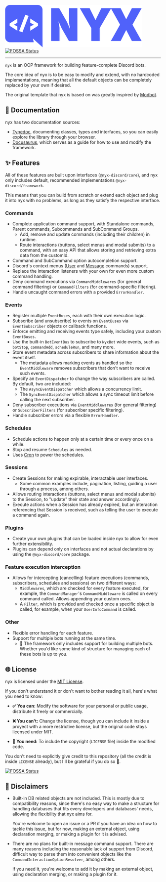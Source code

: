 ![nyx Logo](assets/nyx.png)
[![FOSSA Status](https://app.fossa.com/api/projects/git%2Bgithub.com%2Fnyx-discord%2Fnyx.svg?type=shield)](https://app.fossa.com/projects/git%2Bgithub.com%2Fnyx-discord%2Fnyx?ref=badge_shield)

---

`nyx` is an OOP framework for building feature-complete Discord bots.

The core idea of nyx is to be easy to modify and extend, with no hardcoded implementations, meaning that all the default
objects can be completely replaced by your own if desired.

The original template that nyx is based on was greatly inspired by [Modbot](https://github.com/aternosorg/modbot).

## 📖 Documentation

nyx has two documentation sources:

* [Typedoc](https://nyx-discord.github.io/nyx/typedoc), documenting classes, types and interfaces, so you can easily
  explore the library through your browser.
* [Docusaurus](https://nyx-discord.github.io/nyx/docs), which serves as a guide for how to use and modify the framework.

## ✨ Features

All of these features are built upon interfaces (`@nyx-discord/core`), and nyx only includes default, recommended
implementations `@nyx-discord/framework`.

This means that you can build from scratch or extend each object and plug it into nyx with no problems, as long as they
satisfy the respective interface.

### Commands

* Complete application command support, with Standalone commands, Parent commands, Subcommands and SubCommand Groups.
  * Add, remove and update commands (including their children) in runtime.
  * Route interactions (buttons, select menus and modal submits) to a command, with an easy API that allows storing and
    retrieving extra data from the customId.
* Command and SubCommand option autocompletion support.
* Discord's context menus ([User](https://discord.com/developers/docs/interactions/application-commands#user-commands)
  and [Message](https://discord.com/developers/docs/interactions/application-commands#message-commands) commands)
  support.
* Replace the interaction listeners with your own for even more custom command handling.
* Deny command executions via `CommandMiddlewares` (for general command filtering) or `CommandFilters` (for
  command-specific filtering).
* Handle uncaught command errors with a provided `ErrorHandler`.

### Events

* Register multiple `EventBuses`, each with their own execution logic.
* Subscribe (and unsubscribe) to events on `EventBuses` via `EventSubscriber` objects or callback functions.
* Enforce emitting and receiving events type safely, including your custom `EventBuses`.
* Use the built-in `BotEventBus` to subscribe to `NyxBot` wide events, such as `botStop`, `commandAdd`, `scheduleRun`,
  and many more.
* Store event metadata across subscribers to share information about the event itself.
  * The metadata allows marking events as handled so the `EventMiddleware` removes subscribers that don't want to
    receive such events.
* Specify an `EventDispatcher` to change the way subscribers are called. By default, two are included:
  * The `AsyncEventDispatcher` which allows a concurrency limit.
  * The `SyncEventDispatcher` which allows a sync timeout limit before calling the next subscriber.
* Deny subscriber executions via `EventMiddlewares` (for general filtering) or `SubscriberFilters` (for subscriber
  specific filtering).
* Handle subscriber errors via a flexible `ErrorHandler`.

### Schedules

* Schedule actions to happen only at a certain time or every once on a while.
* Stop and resume `Schedules` as needed.
* Uses [Cron](https://crontab.guru/) to power the schedules.

### Sessions

* Create Sessions for making expirable, interactable user interfaces.
  * Some common examples include, pagination, listing, guiding a user through a process, among others.
* Allows routing interactions (buttons, select menus and modal submits) to the Session, to "update" their state and
  answer accordingly.
* Execute actions when a Session has already expired, but an interaction referencing that Session is received, such as
  telling the user to execute a command again.

### Plugins

* Create your own plugins that can be loaded inside nyx to allow for even further extensibility.
* Plugins can depend only on interfaces and not actual declarations by using the `@nyx-discord/core` package.

### Feature execution interception

* Allows for intercepting (cancelling) feature executions (commands, subscribers, schedules and sessions) on two
  different ways:
  * `Middlewares`, which are checked for every feature executed, for example, the `CommandManager`'s `CommandMiddleware`
    is called on every command called. Allows appending your custom ones.
  * A `Filter`, which is provided and checked once a specific object is called, for example, when your `UserInfoCommand`
    is called.

### Other

* Flexible error handling for each feature.
* Support for multiple bots running at the same time.
  * 🚧 The framework only includes support for building multiple bots. Whether you'd like some kind of structure for
    managing each of these bots is up to you.

## 🌐 License

nyx is licensed under the [MIT License](https://github.com/Amgelo563/nyx/blob/main/LICENSE).

If you don't understand it or don't want to bother reading it all, here's what you need to know:

* **✅ You can:** Modify the software for your personal or public usage, distribute it freely or commercially.

* **❌ You can't:** Change the license, though you can include it inside a proyect with a more restrictive license, but
  the original code stays licensed under MIT.

* **📝 You need:** To include the copyright (`LICENSE` file) inside the modified code.

You don't need to explicitly give credit to this repository (all the credit is inside `LICENSE` already), but I'll be
grateful if you do so 💙.


[![FOSSA Status](https://app.fossa.com/api/projects/git%2Bgithub.com%2Fnyx-discord%2Fnyx.svg?type=large)](https://app.fossa.com/projects/git%2Bgithub.com%2Fnyx-discord%2Fnyx?ref=badge_large)

## 🚧 Disclaimers

* Built-in DB related objects are not included. This is mostly due to compatibility reasons, since there's no easy way
  to make a structure for handling databases that fits every developers and databases' needs, allowing the flexibility
  that nyx aims for.

  You're welcome to open an issue or a PR if you have an idea on how to tackle this issue, but for now, making an
  external object, using declaration merging, or making a plugin for it is advised.
* There are no plans for built-in message command support. There are many reasons including the reasonable lack of
  support from Discord, difficult way to parse them into convenient objects like the `CommandInteractionOptionResolver`,
  among others.

  If you need it, you're welcome to add it by making an external object, using declaration merging, or making a plugin
  for it.